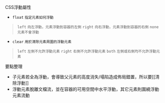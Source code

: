 CSS浮動屬性
- `float` <small>指定元素如何浮動</small>

>`left` <small>向左浮動，元素浮動到容器的左側</small>
>`right` <small>向右浮動，元素浮動到容器的右側</small>
>`none` <small>元素不會浮動</small>
- `clear` <small>用於清除元素周圍的浮動元素</small>

>`left` <small>左側不允許浮動元素</small>
>`right` <small>右側不允許浮動元素</small>
>`both` <small>左側或右側均不允許浮動元素</small>

要點整理
- 子元素若全為浮動，會導致父元素的高度消失/塌陷造成佈局錯置，所以要[[清除浮動]]
- 浮動元素脫離文檔流，並在容器的可用空間中水平浮動，其它元素則圍繞浮動元素流動